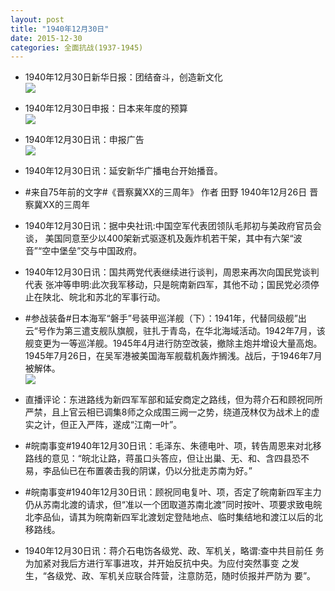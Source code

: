 ```yaml
---
layout: post
title: "1940年12月30日"
date: 2015-12-30
categories: 全面抗战(1937-1945)
---
```


<meta name="referrer" content="no-referrer" />

- 1940年12月30日新华日报：团结奋斗，创造新文化 <br/><img src="https://ww2.sinaimg.cn/large/aca367d8jw1ezi1fvk9p6j21250hw44v.jpg" />

- 1940年12月30日申报：日本来年度的预算 <br/><img src="https://ww1.sinaimg.cn/large/aca367d8jw1ezhzqhif0rj20ub0yj4ng.jpg" />

- 1940年12月30日讯：申报广告 <br/><img src="https://ww1.sinaimg.cn/large/aca367d8jw1ezhxzb06wlj20cr0hcace.jpg" />

- 1940年12月30日讯：延安新华广播电台开始播音。 

- #来自75年前的文字#《晋察冀XX的三周年》 作者 田野 1940年12月26日 晋察冀XX的三周年 

- 1940年12月30日讯：据中央社讯:中国空军代表团领队毛邦初与美政府官员会谈， 美国同意至少以400架新式驱逐机及轰炸机若干架，其中有六架“波 音”“空中堡垒”交与中国政府。 

- 1940年12月30日讯：国共两党代表继续进行谈判，周恩来再次向国民党谈判代表 张冲等申明:此次我军移动，只是皖南新四军，其他不动；国民党必须停止在陕北、皖北和苏北的军事行动。 

- #参战装备#日本海军“磐手”号装甲巡洋舰（下）：1941年，代替同级舰”出云“号作为第三遣支舰队旗舰，驻扎于青岛，在华北海域活动。1942年7月，该舰变更为一等巡洋舰。1945年4月进行防空改装，撤除主炮并增设大量高炮。1945年7月26日，在吴军港被美国海军舰载机轰炸搁浅。战后，于1946年7月被解体。 <br/><img src="https://ww4.sinaimg.cn/large/aca367d8jw1ezhgcrs6xjj20go0qqn2k.jpg" />

- 直播评论：东进路线为新四军军部和延安商定之路线，但为蒋介石和顾祝同所严禁，且上官云相已调集8师之众成围三阙一之势，绕道茂林仅为战术上的虚实之计，但正入严阵，遂成“江南一叶”。 

- #皖南事变#1940年12月30日讯：毛泽东、朱德电叶、项，转告周恩来对北移路线的意见：“皖北让路，蒋虽口头答应，但让出巢、无、和、含四县恐不易，李品仙已在布置袭击我的阴谋，仍以分批走苏南为好。” 

- #皖南事变#1940年12月30日讯：顾祝同电复叶、项，否定了皖南新四军主力仍从苏南北渡的请求，但“准以一个团取道苏南北渡”同时按叶、项要求致电皖北李品仙，请其为皖南新四军北渡划定登陆地点、临时集结地和渡江以后的北移路线。 

- 1940年12月30日讯：蒋介石电饬各级党、政、军机关，略谓:查中共目前任 务为加紧对我后方进行军事进攻，并开始反抗中央。为应付突然事变 之发生，“各级党、政、军机关应联合阵营，注意防范，随时侦报并严防为 要”。 

